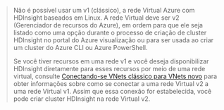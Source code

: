 > Não é possível usar um v1 (clássico), a rede Virtual Azure com HDInsight baseados em Linux. A rede Virtual deve ser v2 (Gerenciador de recursos do Azure), em ordem para que ele seja listado como uma opção durante o processo de criação de cluster HDInsight no portal do Azure visualização ou para ser usada ao criar um cluster do Azure CLI ou Azure PowerShell.
> 
> Se você tiver recursos em uma rede v1 e você deseja disponibilizar HDInsight diretamente para esses recursos por meio de uma rede virtual, consulte [Conectando-se VNets clássico para VNets novo](../articles/vpn-gateway/vpn-gateway-connect-different-deployment-models-portal.md) para obter informações sobre como se conectar a uma rede Virtual v2 a uma rede Virtual v1. Assim que essa conexão for estabelecida, você pode criar cluster HDInsight na rede Virtual v2.